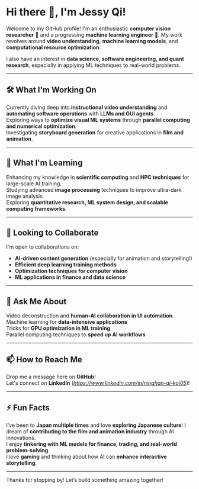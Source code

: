# Hi there 👋, I'm Jessy Qi! 

Welcome to my GitHub profile! I'm an enthusiastic **computer vision researcher** 🧐 and a progressing **machine learning engineer** 🤖. My work revolves around **video understanding**, **machine learning models**, and **computational resource optimization**.  

I also have an interest in **data science, software engineering, and quant research**, especially in applying ML techniques to real-world problems.  

---

## 🛠 What I'm Working On  
 Currently diving deep into **instructional video understanding**  and **automating software operations**  with **LLMs and GUI agents**.  
 Exploring ways to **optimize visual ML systems** through **parallel computing and numerical optimization**.  
 Investigating **storyboard generation** for creative applications in **film and animation**.  

---

## 🌱 What I'm Learning  
 Enhancing my knowledge in **scientific computing** and **HPC techniques** for large-scale AI training.  
 Studying advanced **image processing** techniques to improve ultra-dark image analysis.  
 Exploring **quantitative research, ML system design, and scalable computing frameworks**.  

---

## 🤝 Looking to Collaborate  
 I'm open to collaborations on:  
- **AI-driven content generation**  (especially for animation and storytelling!)  
- **Efficient deep learning training methods** 
- **Optimization techniques for computer vision**   
- **ML applications in finance and data science**   

---

## 💬 Ask Me About  
 Video deconstruction and **human-AI collaboration in UI automation**  
 Machine learning for **data-intensive applications**  
 Tricks for **GPU optimization in ML training**  
 Parallel computing techniques to **speed up AI workflows**  

---

## 📫 How to Reach Me  
 Drop me a message here on **GitHub**!  
 Let's connect on **LinkedIn** (*https://www.linkedin.com/in/ninghan-qi-koi05*)!  

---

## ⚡ Fun Facts  
 I’ve been to **Japan multiple times** and love **exploring Japanese culture**! 
 I dream of **contributing to the film and animation industry** through AI innovations.  
 I enjoy **tinkering with ML models for finance, trading, and real-world problem-solving**.  
 I love **gaming** and thinking about how AI can **enhance interactive storytelling**.  

---

Thanks for stopping by!  Let’s build something amazing together! 

<!-- <img src="https://github-readme-stats.vercel.app/api?username=Ani7700&hide=issues&title_color=333&text_color=777" alt="Ani7700's Stats" >>

